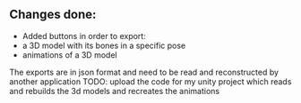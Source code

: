 ## Changes done:
* Added buttons in order to export:
 * a 3D model with its bones in a specific pose
 * animations of a 3D model

The exports are in json format and need to be read and reconstructed by another application
TODO: upload the code for my unity project which reads and rebuilds the 3d models and recreates the animations
